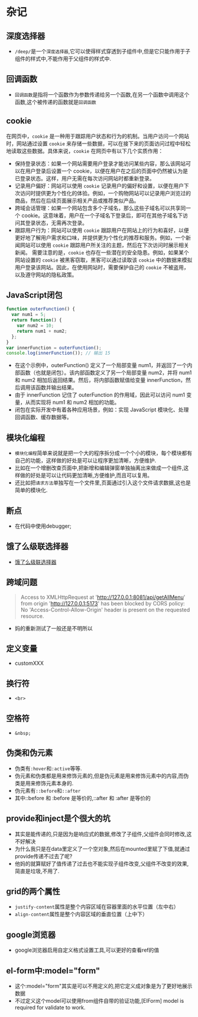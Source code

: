 # 杂记

## 深度选择器
- `/deep/`是一个`深度选择器`,它可以使得样式穿透到子组件中,但是它只能作用于子组件的样式中,不能作用于父组件的样式中.

## 回调函数
- `回调函数`是指将一个函数作为参数传递给另一个函数,在另一个函数中调用这个函数,这个被传递的函数就是`回调函数`

## cookie
在网页中，`cookie` 是一种用于跟踪用户状态和行为的机制。当用户访问一个网站时，网站通过设置 `cookie` 来存储一些数据，可以在接下来的页面访问过程中轻松地读取这些数据。具体来说，`cookie` 在网页中有以下几个实质作用：
- 保持登录状态：如果一个网站需要用户登录才能访问某些内容，那么该网站可以在用户登录后设置一个 cookie，以便在用户在之后的页面中仍然被认为是已登录状态。这样，用户无需在每次访问网站时都重新登录。
- 记录用户偏好：网站可以使用 `cookie` 记录用户的偏好和设置，以便在用户下次访问时提供更为个性化的体验。例如，一个购物网站可以记录用户浏览过的商品，然后在后续页面展示相关产品或推荐类似产品。
- 跨域会话管理：如果一个网站包含多个子域名，那么这些子域名可以共享同一个 cookie。这意味着，用户在一个子域名下登录后，即可在其他子域名下访问其登录状态，无需再次登录。
- 跟踪用户行为：网站可以使用 `cookie` 跟踪用户在网站上的行为和喜好，以便更好地了解用户需求和口味，并提供更为个性化的推荐和服务。例如，一个新闻网站可以使用 `cookie` 跟踪用户所关注的主题，然后在下次访问时展示相关新闻。
需要注意的是，`cookie` 也存在一些潜在的安全隐患。例如，如果某个网站设置的 `cookie` 被黑客窃取，黑客可以通过读取该 `cookie` 中的数据来模拟用户登录该网站。因此，在使用网站时，需要保护自己的 `cookie` 不被盗用，以及遵守网站的隐私政策。

## JavaScript闭包
```javascript
function outerFunction() {
  var num1 = 5;
  return function() {
    var num2 = 10;
    return num1 + num2;
  };
}
var innerFunction = outerFunction();
console.log(innerFunction()); // 输出 15
```
- 在这个示例中，outerFunction() 定义了一个局部变量 num1，并返回了一个内部函数（也就是闭包）。该内部函数定义了另一个局部变量 num2，并将 num1 和 num2 相加后返回结果。然后，将内部函数赋值给变量 innerFunction，然后调用该函数并输出结果。
- 由于 innerFunction 记住了 outerFunction 的作用域，因此可以访问 num1 变量，从而实现将 num1 和 num2 相加的功能。
- 闭包在实际开发中有着各种应用场景，例如：实现 JavaScript 模块化、处理回调函数、缓存数据等。

## 模块化编程
- `模块化编程`简单来说就是把一个大的程序拆分成一个个小的模块，每个模块都有自己的功能，这样做的好处是可以让程序更加清晰，方便维护.
- 比如在一个增删改查页面中,把新增和编辑弹窗单独抽离出来做成一个组件,这样做的好处是可以让代码更加清晰,方便维护,而且可以复用。
- 还比如把`请求方法`单独写在一个文件里,页面通过引入这个文件请求数据,这也是简单的模块化.
## 断点
- 在代码中使用debugger;
## 饿了么级联选择器
- [饿了么级联选择器](https://element.eleme.cn/#/zh-CN/component/cascader)
## 跨域问题
> Access to XMLHttpRequest at 'http://127.0.0.1:8081/api/getAllMenu' from origin 'http://127.0.0.1:5173' has been blocked by CORS policy: No 'Access-Control-Allow-Origin' header is present on the requested resource.
- 妈的重新测试了一般还是不明所以
## 定义变量
- customXXX

## 换行符
- `<br>`
## 空格符
- `&nbsp;`

## 伪类和伪元素
- 伪类有`:hover`和`:active`等等.
- 伪元素和伪类都是用来修饰元素的,但是伪元素是用来修饰元素中的内容,而伪类是用来修饰元素本身的.
- 伪元素有`::before`和`::after`
- 其中::before 和 :before 是等价的,::after 和 :after 是等价的

## provide和inject是个很大的坑
- 其实是能传递的,只是因为是响应式的数据,修改了子组件,父组件会同时修改,这不好解决
- 为什么我只是在data里定义了一个空对象,然后在mounted里赋了下值,就通过provide传递不过去了呢?
- 他妈的就算赋好了值传递了过去也不能实现子组件改变,父组件不改变的效果,简直是垃圾,不用了.

## grid的两个属性
- `justify-content`属性是整个内容区域在容器里面的水平位置（左中右）
- `align-content`属性是整个内容区域的垂直位置（上中下）

## google浏览器
- google浏览器启用自定义格式设置工具,可以更好的查看ref的值

## el-form中:model="form"
- 这个:model="form"其实是可以不用定义的,把它定义成对象是为了更好地展示数据
- 不过定义这个model可以使用from组件自带的验证功能,[ElForm] model is required for validate to work.


